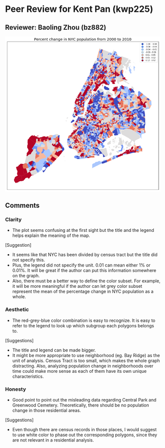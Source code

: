 # Peer Review for Kent Pan (kwp225)

## Reviewer: Baoling Zhou (bz882)

![]( pop_change_map.png)

## Comments

### Clarity

-   The plot seems confusing at the first sight but the title and the legend helps explain the meaning of the map.
 

[Suggestion]

-   It seems like that NYC has been divided by census tract but the title did not specify this. 
-   Plus, the legend did not specify the unit. 0.01 can mean either 1% or 0.01%. It will be great if the author can put this information somewhere on the graph. 
-   Also, there must be a better way to define the color subset. For example, it will be more meaningful if the author can let grey color subset represent the mean of the percentage change in NYC population as a whole.

### Aesthetic

-   The red-grey-blue color combination is easy to recognize. It is easy to refer to the legend to look up which subgroup each polygons belongs to.

[Suggestions]

-   The title and legend can be made bigger. 
-   It might be more appropriate to use neighborhood (eg. Bay Ridge) as the unit of analysis. Census Tract is too small, which makes the whole graph distracting. Also, analyzing population change in neighborhoods over time could make more sense as each of them have its own unique characteristics.

### Honesty

-   Good point to point out the misleading data regarding Central Park and Greenwood Cemetery. Theoretically, there should be no population change in those residential areas.

[Suggestions]

-   Even though there are census records in those places, I would suggest to use white color to phase out the corresponding polygons, since they are not relevant in a residential analysis.
